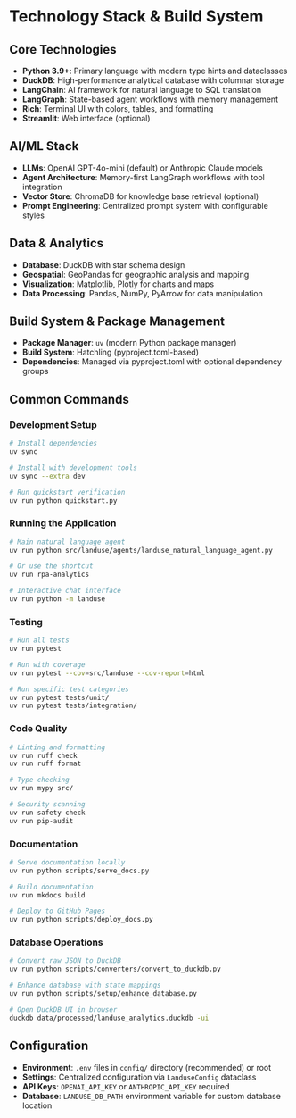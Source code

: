 # Technology Stack & Build System

## Core Technologies
- **Python 3.9+**: Primary language with modern type hints and dataclasses
- **DuckDB**: High-performance analytical database with columnar storage
- **LangChain**: AI framework for natural language to SQL translation
- **LangGraph**: State-based agent workflows with memory management
- **Rich**: Terminal UI with colors, tables, and formatting
- **Streamlit**: Web interface (optional)

## AI/ML Stack
- **LLMs**: OpenAI GPT-4o-mini (default) or Anthropic Claude models
- **Agent Architecture**: Memory-first LangGraph workflows with tool integration
- **Vector Store**: ChromaDB for knowledge base retrieval (optional)
- **Prompt Engineering**: Centralized prompt system with configurable styles

## Data & Analytics
- **Database**: DuckDB with star schema design
- **Geospatial**: GeoPandas for geographic analysis and mapping
- **Visualization**: Matplotlib, Plotly for charts and maps
- **Data Processing**: Pandas, NumPy, PyArrow for data manipulation

## Build System & Package Management
- **Package Manager**: `uv` (modern Python package manager)
- **Build System**: Hatchling (pyproject.toml-based)
- **Dependencies**: Managed via pyproject.toml with optional dependency groups

## Common Commands

### Development Setup
```bash
# Install dependencies
uv sync

# Install with development tools
uv sync --extra dev

# Run quickstart verification
uv run python quickstart.py
```

### Running the Application
```bash
# Main natural language agent
uv run python src/landuse/agents/landuse_natural_language_agent.py

# Or use the shortcut
uv run rpa-analytics

# Interactive chat interface
uv run python -m landuse
```

### Testing
```bash
# Run all tests
uv run pytest

# Run with coverage
uv run pytest --cov=src/landuse --cov-report=html

# Run specific test categories
uv run pytest tests/unit/
uv run pytest tests/integration/
```

### Code Quality
```bash
# Linting and formatting
uv run ruff check
uv run ruff format

# Type checking
uv run mypy src/

# Security scanning
uv run safety check
uv run pip-audit
```

### Documentation
```bash
# Serve documentation locally
uv run python scripts/serve_docs.py

# Build documentation
uv run mkdocs build

# Deploy to GitHub Pages
uv run python scripts/deploy_docs.py
```

### Database Operations
```bash
# Convert raw JSON to DuckDB
uv run python scripts/converters/convert_to_duckdb.py

# Enhance database with state mappings
uv run python scripts/setup/enhance_database.py

# Open DuckDB UI in browser
duckdb data/processed/landuse_analytics.duckdb -ui
```

## Configuration
- **Environment**: `.env` files in `config/` directory (recommended) or root
- **Settings**: Centralized configuration via `LanduseConfig` dataclass
- **API Keys**: `OPENAI_API_KEY` or `ANTHROPIC_API_KEY` required
- **Database**: `LANDUSE_DB_PATH` environment variable for custom database location